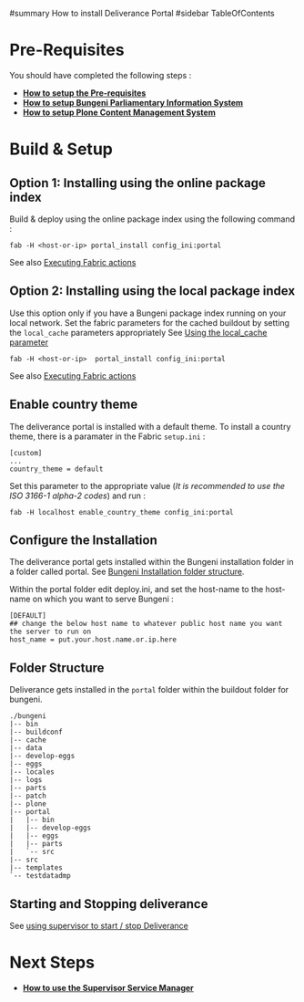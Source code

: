 ﻿#summary How to install Deliverance Portal
#sidebar TableOfContents

# Pre-Requisites

You should have completed the following steps :

  * **[How to setup the Pre-requisites](Install_PreRequisites_Fabric.md)**
  * **[How to setup Bungeni Parliamentary Information System](Install_Bungeni_Fabric.md)**
  * **[How to setup Plone Content Management System](Install_Plone_Fabric.md)**

# Build & Setup

## Option 1: Installing using the online package index

Build & deploy using the online package index using the following command :
```
fab -H <host-or-ip> portal_install config_ini:portal
```

See also [Executing Fabric actions](http://code.google.com/p/bungeni-portal/wiki/HowTo_SetupFabricScripts#Executing_fabric_actions)

## Option 2: Installing using the local package index

Use this option only if you have a Bungeni package index running on your local network.
Set the fabric parameters for the cached buildout by setting the `local_cache` parameters appropriately See [Using the local\_cache parameter](http://code.google.com/p/bungeni-portal/wiki/HowTo_ConfigureFabricIni#local_cache)

```
fab -H <host-or-ip>  portal_install config_ini:portal
```

See also [Executing Fabric actions](http://code.google.com/p/bungeni-portal/wiki/HowTo_SetupFabricScripts#Executing_fabric_actions)

## Enable country theme

The deliverance portal is installed with a default theme. To install a country theme, there is a paramater in the Fabric `setup.ini` :

```
[custom]
...
country_theme = default
```

Set this parameter to the appropriate value (_It is recommended to use the ISO 3166-1 alpha-2 codes_) and run :

```
fab -H localhost enable_country_theme config_ini:portal 
```



## Configure the Installation

The deliverance portal gets installed within the Bungeni installation folder in a folder called portal. See [Bungeni Installation folder structure](Install_Final_Folder_Structure.md).

Within the portal folder edit deploy.ini, and set the host-name to the host-name on which you want to serve Bungeni :

```
[DEFAULT]
## change the below host name to whatever public host name you want the server to run on
host_name = put.your.host.name.or.ip.here
```

## Folder Structure

Deliverance gets installed in the `portal` folder within the buildout folder for bungeni.

```
./bungeni
|-- bin
|-- buildconf
|-- cache
|-- data
|-- develop-eggs
|-- eggs
|-- locales
|-- logs
|-- parts
|-- patch
|-- plone
|-- portal
|   |-- bin
|   |-- develop-eggs
|   |-- eggs
|   |-- parts
|   `-- src
|-- src
|-- templates
`-- testdatadmp
```

## Starting and Stopping deliverance

See [using supervisor to start / stop Deliverance](http://code.google.com/p/bungeni-portal/wiki/HowTo_SupervisorServiceManager#deliverance_portal)

# Next Steps

  * **[How to use the Supervisor Service Manager](HowTo_SupervisorServiceManager.md)**